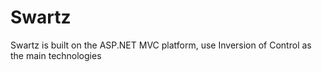 # Swartz
Swartz is built on the ASP.NET MVC platform, use Inversion of Control as the main technologies
